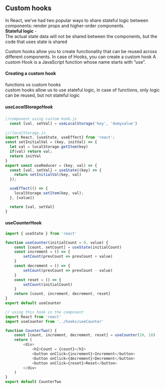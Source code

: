## Custom hooks
In React, we’ve had two popular ways to share stateful logic between components: render props and higher-order components.  
**Stateful logic** -  
The actual state data will not be shared between the components, but the code that uses state is shared

Custom hooks allow you to create functionality that can be reused across different components. 
In case of Hooks, you can create a custom hook 
A custom Hook is a JavaScript function whose name starts with ”use”.

#### Creating a custom hook
functions vs custom hooks  
custom hooks allow us to use stateful logic, in case of functions, only logic can be reused, but not stateful logic  


#####  useLocalStorageHook
```javascript
//component using custom hook.js
  const [val, setVal] = useLocalStorage('key', 'dumyvalue')
  
///localStorage.js
import React, {useState, useEffect} from 'react';
const setInitialVal = (key, initVal) => {
  let val = localStorage.getItem(key)
  if(val) return val;
  return initVal
}
export const useReducer = (key, val) => {
  const [val, setVal] = useState((key) => {
    return setInitialVal(key, val)
  });

  useEffect(() => {
    localStorage.setItem(key, val);
  }, [value])

  return [val, setVal]
}
```

#### useCounterHook
```javascript
import { useState } from 'react'

function useCounter(initialCount = 0, value) {
	const [count, setCount] = useState(initialCount)
	const increment = () => {
		setCount(prevCount => prevCount + value)
	}
	const decrement = () => {
		setCount(prevCount => prevCount - value)
	}
	const reset = () => {
		setCount(initialCount)
	}
	return [count, increment, decrement, reset]
}
export default useCounter

// using this hook in the component
import React from 'react'
import useCounter from '../hooks/useCounter'

function CounterTwo() {
	const [count, increment, decrement, reset] = useCounter(10, 10)
	return (
		<div>
			<h2>Count = {count}</h2>
			<button onClick={increment}>Increment</button>
			<button onClick={decrement}>Decrement</button>
			<button onClick={reset}>Reset</button>
		</div>
	)
}
export default CounterTwo
```